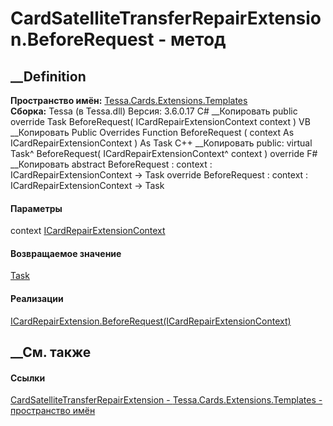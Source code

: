 # CardSatelliteTransferRepairExtension.BeforeRequest - метод
##  __Definition
 **Пространство имён:**
[Tessa.Cards.Extensions.Templates](N_Tessa_Cards_Extensions_Templates.htm)  
 **Сборка:** Tessa (в Tessa.dll) Версия: 3.6.0.17
C# __Копировать
     public override Task BeforeRequest(
    	ICardRepairExtensionContext context
    )
VB __Копировать
     Public Overrides Function BeforeRequest ( 
    	context As ICardRepairExtensionContext
    ) As Task
C++ __Копировать
     public:
    virtual Task^ BeforeRequest(
    	ICardRepairExtensionContext^ context
    ) override
F# __Копировать
     abstract BeforeRequest : 
            context : ICardRepairExtensionContext -> Task 
    override BeforeRequest : 
            context : ICardRepairExtensionContext -> Task 
#### Параметры
context
[ICardRepairExtensionContext](T_Tessa_Cards_Extensions_ICardRepairExtensionContext.htm)
#### Возвращаемое значение
[Task](https://learn.microsoft.com/dotnet/api/system.threading.tasks.task)
#### Реализации
[ICardRepairExtension.BeforeRequest(ICardRepairExtensionContext)](M_Tessa_Cards_Extensions_ICardRepairExtension_BeforeRequest.htm)  
##  __См. также
#### Ссылки
[CardSatelliteTransferRepairExtension -
](T_Tessa_Cards_Extensions_Templates_CardSatelliteTransferRepairExtension.htm)
[Tessa.Cards.Extensions.Templates - пространство
имён](N_Tessa_Cards_Extensions_Templates.htm)
